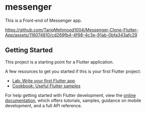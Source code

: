 # messenger

This is a Front-end of Messenger app.



https://github.com/TariqMehmood1004/Messenger-Clone-Flutter-App/assets/116074810/cd269fb4-4f98-4c3e-91ab-0bfa343afc29



## Getting Started

This project is a starting point for a Flutter application.

A few resources to get you started if this is your first Flutter project:

- [Lab: Write your first Flutter app](https://docs.flutter.dev/get-started/codelab)
- [Cookbook: Useful Flutter samples](https://docs.flutter.dev/cookbook)

For help getting started with Flutter development, view the
[online documentation](https://docs.flutter.dev/), which offers tutorials,
samples, guidance on mobile development, and a full API reference.
